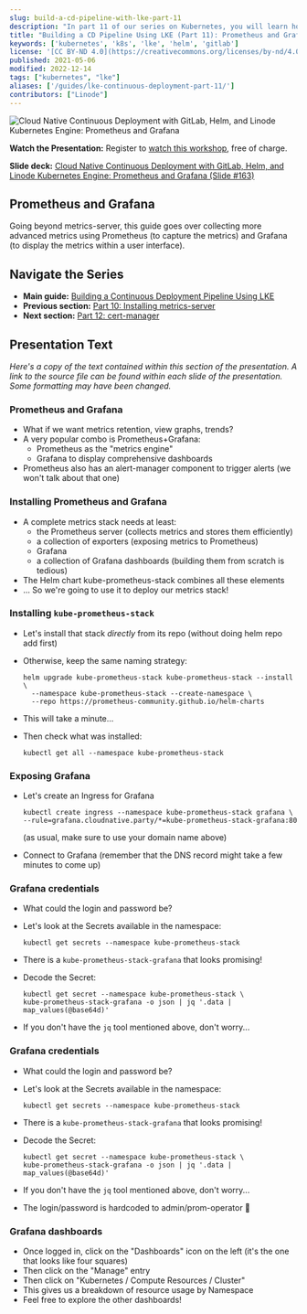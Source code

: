 ```yaml
---
slug: build-a-cd-pipeline-with-lke-part-11
description: "In part 11 of our series on Kubernetes, you will learn how to generate advanced statistics for your cluster using tools like Prometheus and Grafana."
title: "Building a CD Pipeline Using LKE (Part 11): Prometheus and Grafana"
keywords: ['kubernetes', 'k8s', 'lke', 'helm', 'gitlab']
license: '[CC BY-ND 4.0](https://creativecommons.org/licenses/by-nd/4.0)'
published: 2021-05-06
modified: 2022-12-14
tags: ["kubernetes", "lke"]
aliases: ['/guides/lke-continuous-deployment-part-11/']
contributors: ["Linode"]
---
```


![Cloud Native Continuous Deployment with GitLab, Helm, and Linode Kubernetes Engine: Prometheus and Grafana](cd-presentation-header-11-prometheus-and-grafana.png "Cloud Native Continuous Deployment with GitLab, Helm, and Linode Kubernetes Engine: Prometheus and Grafana")

**Watch the Presentation:** Register to [watch this workshop](https://event.on24.com/wcc/r/3121133/FC5BC89B210FAAFFC957E6204E55A228?partnerref=website_docs), free of charge.

**Slide deck:** [Cloud Native Continuous Deployment with GitLab, Helm, and Linode Kubernetes Engine: Prometheus and Grafana (Slide #163)](https://2021-03-lke.container.training/#163)

## Prometheus and Grafana

Going beyond metrics-server, this guide goes over collecting more advanced metrics using Prometheus (to capture the metrics) and Grafana (to display the metrics within a user interface).

## Navigate the Series

- **Main guide:** [Building a Continuous Deployment Pipeline Using LKE](/docs/guides/build-a-cd-pipeline-with-lke/)
- **Previous section:** [Part 10: Installing metrics-server](/docs/guides/build-a-cd-pipeline-with-lke-part-10/)
- **Next section:** [Part 12: cert-manager](/docs/guides/build-a-cd-pipeline-with-lke-part-12/)

## Presentation Text

*Here's a copy of the text contained within this section of the presentation. A link to the source file can be found within each slide of the presentation. Some formatting may have been changed.*

### Prometheus and Grafana

- What if we want metrics retention, view graphs, trends?
- A very popular combo is Prometheus+Grafana:
    - Prometheus as the "metrics engine"
    - Grafana to display comprehensive dashboards
- Prometheus also has an alert-manager component to trigger alerts (we won't talk about that one)

### Installing Prometheus and Grafana

- A complete metrics stack needs at least:
    - the Prometheus server (collects metrics and stores them efficiently)
    - a collection of exporters (exposing metrics to Prometheus)
    - Grafana
    - a collection of Grafana dashboards (building them from scratch is tedious)
- The Helm chart kube-prometheus-stack combines all these elements
- ... So we're going to use it to deploy our metrics stack!

### Installing `kube-prometheus-stack`

- Let's install that stack *directly* from its repo (without doing helm repo add first)
- Otherwise, keep the same naming strategy:

      helm upgrade kube-prometheus-stack kube-prometheus-stack --install \
        --namespace kube-prometheus-stack --create-namespace \
        --repo https://prometheus-community.github.io/helm-charts

- This will take a minute...
- Then check what was installed:

      kubectl get all --namespace kube-prometheus-stack

### Exposing Grafana

- Let's create an Ingress for Grafana

      kubectl create ingress --namespace kube-prometheus-stack grafana \
      --rule=grafana.cloudnative.party/*=kube-prometheus-stack-grafana:80

  (as usual, make sure to use your domain name above)

- Connect to Grafana (remember that the DNS record might take a few minutes to come up)

### Grafana credentials

- What could the login and password be?
- Let's look at the Secrets available in the namespace:

      kubectl get secrets --namespace kube-prometheus-stack

- There is a `kube-prometheus-stack-grafana` that looks promising!

- Decode the Secret:

      kubectl get secret --namespace kube-prometheus-stack \
      kube-prometheus-stack-grafana -o json | jq '.data | map_values(@base64d)'

- If you don't have the `jq` tool mentioned above, don't worry...

### Grafana credentials

- What could the login and password be?

- Let's look at the Secrets available in the namespace:

      kubectl get secrets --namespace kube-prometheus-stack

- There is a `kube-prometheus-stack-grafana` that looks promising!

- Decode the Secret:

      kubectl get secret --namespace kube-prometheus-stack \
      kube-prometheus-stack-grafana -o json | jq '.data | map_values(@base64d)'

- If you don't have the `jq` tool mentioned above, don't worry...

- The login/password is hardcoded to admin/prom-operator 😬

### Grafana dashboards

- Once logged in, click on the "Dashboards" icon on the left (it's the one that looks like four squares)
- Then click on the "Manage" entry
- Then click on "Kubernetes / Compute Resources / Cluster"
- This gives us a breakdown of resource usage by Namespace
- Feel free to explore the other dashboards!





